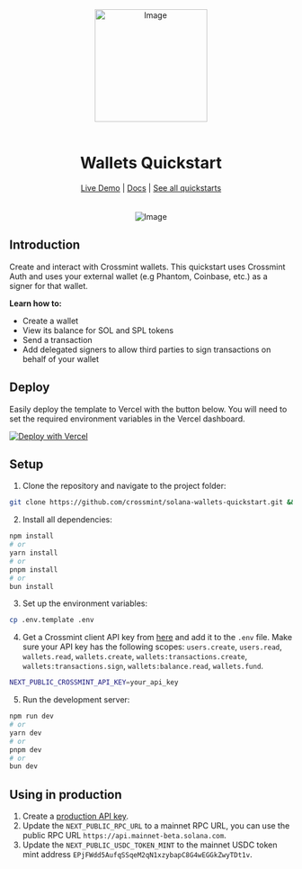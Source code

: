 

<div align="center">
<img width="200" alt="Image" src="https://github.com/user-attachments/assets/8b617791-cd37-4a5a-8695-a7c9018b7c70" />
<br>
<br>
<h1>Wallets Quickstart</h1>

<div align="center">
<a href="https://solana-wallets.demos-crossmint.com/">Live Demo</a> | <a href="https://docs.crossmint.com/introduction/platform/wallets">Docs</a> | <a href="https://github.com/crossmint">See all quickstarts</a>
</div>

<br>
<br>
<img src="https://github.com/user-attachments/assets/76a983ab-499e-4d12-af7a-0ae17cb0b6cd" alt="Image" width="full">
</div>

## Introduction
Create and interact with Crossmint wallets. This quickstart uses Crossmint Auth and uses your external wallet (e.g Phantom, Coinbase, etc.) as a signer for that wallet.

**Learn how to:**
- Create a wallet
- View its balance for SOL and SPL tokens
- Send a transaction
- Add delegated signers to allow third parties to sign transactions on behalf of your wallet

## Deploy
Easily deploy the template to Vercel with the button below. You will need to set the required environment variables in the Vercel dashboard.

[![Deploy with Vercel](https://vercel.com/button)](https://vercel.com/new/clone?repository-url=https%3A%2F%2Fgithub.com%2FCrossmint%2Fsolana-wallets-quickstart&env=NEXT_PUBLIC_CROSSMINT_API_KEY)

## Setup
1. Clone the repository and navigate to the project folder:
```bash
git clone https://github.com/crossmint/solana-wallets-quickstart.git && cd solana-wallets-quickstart
```

2. Install all dependencies:
```bash
npm install
# or
yarn install
# or
pnpm install
# or
bun install
```

3. Set up the environment variables:
```bash
cp .env.template .env
```

4. Get a Crossmint client API key from [here](https://docs.crossmint.com/introduction/platform/api-keys/client-side) and add it to the `.env` file. Make sure your API key has the following scopes: `users.create`, `users.read`, `wallets.read`, `wallets.create`, `wallets:transactions.create`, `wallets:transactions.sign`, `wallets:balance.read`, `wallets.fund`.
```bash
NEXT_PUBLIC_CROSSMINT_API_KEY=your_api_key
```

5. Run the development server:
```bash
npm run dev
# or
yarn dev
# or
pnpm dev
# or
bun dev
```

## Using in production
1. Create a [production API key](https://docs.crossmint.com/introduction/platform/api-keys/client-side).
2. Update the `NEXT_PUBLIC_RPC_URL` to a mainnet RPC URL, you can use the public RPC URL `https://api.mainnet-beta.solana.com`.
3. Update the `NEXT_PUBLIC_USDC_TOKEN_MINT` to the mainnet USDC token mint address `EPjFWdd5AufqSSqeM2qN1xzybapC8G4wEGGkZwyTDt1v`.
